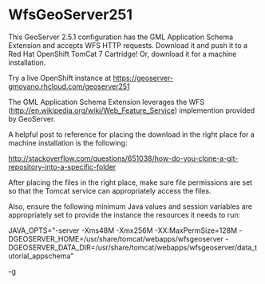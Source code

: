 WfsGeoServer251
===============

This GeoServer 2.5.1 configuration has the GML Application Schema Extension and accepts WFS HTTP requests.  Download it and push it to a Red Hat OpenShift TomCat 7 Cartridge! Or, download it for a machine installation.

Try a live OpenShift instance at https://geoserver-gmoyano.rhcloud.com/geoserver251

The GML Application Schema Extension leverages the WFS (http://en.wikipedia.org/wiki/Web_Feature_Service) implemention provided by GeoServer.

A helpful post to reference for placing the download in the right place for a machine installation is the following:

http://stackoverflow.com/questions/651038/how-do-you-clone-a-git-repository-into-a-specific-folder

After placing the files in the right place, make sure file permissions are set so that the Tomcat service can appropriately access the files.

Also, ensure the following minimum Java values and session variables are appropriately set to provide the instance the resources it needs to run:

JAVA_OPTS="-server -Xms48M -Xmx256M -XX:MaxPermSize=128M -DGEOSERVER_HOME=/usr/share/tomcat/webapps/wfsgeoserver -DGEOSERVER_DATA_DIR=/usr/share/tomcat/webapps/wfsgeoserver/data_tutorial_appschema"

-g
